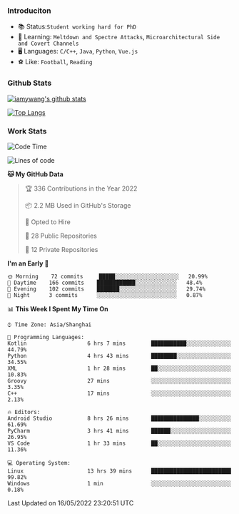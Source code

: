 ### Introduciton

- 📚 Status:`Student working hard for PhD`
- 🔎 Learning: `Meltdown and Spectre Attacks`, `Microarchitectural Side and Covert Channels`
- 🖥️ Languages: `C/C++`, `Java`, `Python`, `Vue.js`
- ⚽ Like: `Football`, `Reading`

### Github Stats

[![iamywang's github stats](https://github-readme-stats.vercel.app/api?username=iamywang&count_private=true&show_icons=true)]()

[![Top Langs](https://github-readme-stats.vercel.app/api/top-langs/?username=iamywang&layout=compact)]()

### Work Stats

<!--START_SECTION:waka-->
![Code Time](http://img.shields.io/badge/Code%20Time-316%20hrs%2053%20mins-blue)

![Lines of code](https://img.shields.io/badge/From%20Hello%20World%20I%27ve%20Written--40%20Thousand%20lines%20of%20code-blue)

**🐱 My GitHub Data** 

> 🏆 336 Contributions in the Year 2022
 > 
> 📦 2.2 MB Used in GitHub's Storage 
 > 
> 💼 Opted to Hire
 > 
> 📜 28 Public Repositories 
 > 
> 🔑 12 Private Repositories  
 > 
**I'm an Early 🐤** 

```text
🌞 Morning    72 commits     █████░░░░░░░░░░░░░░░░░░░░   20.99% 
🌆 Daytime    166 commits    ████████████░░░░░░░░░░░░░   48.4% 
🌃 Evening    102 commits    ███████░░░░░░░░░░░░░░░░░░   29.74% 
🌙 Night      3 commits      ░░░░░░░░░░░░░░░░░░░░░░░░░   0.87%

```


📊 **This Week I Spent My Time On** 

```text
⌚︎ Time Zone: Asia/Shanghai

💬 Programming Languages: 
Kotlin                   6 hrs 7 mins        ███████████░░░░░░░░░░░░░░   44.79% 
Python                   4 hrs 43 mins       ████████░░░░░░░░░░░░░░░░░   34.55% 
XML                      1 hr 28 mins        ██░░░░░░░░░░░░░░░░░░░░░░░   10.83% 
Groovy                   27 mins             ░░░░░░░░░░░░░░░░░░░░░░░░░   3.35% 
C++                      17 mins             ░░░░░░░░░░░░░░░░░░░░░░░░░   2.13%

🔥 Editors: 
Android Studio           8 hrs 26 mins       ███████████████░░░░░░░░░░   61.69% 
PyCharm                  3 hrs 41 mins       ██████░░░░░░░░░░░░░░░░░░░   26.95% 
VS Code                  1 hr 33 mins        ██░░░░░░░░░░░░░░░░░░░░░░░   11.36%

💻 Operating System: 
Linux                    13 hrs 39 mins      █████████████████████████   99.82% 
Windows                  1 min               ░░░░░░░░░░░░░░░░░░░░░░░░░   0.18%

```


 Last Updated on 16/05/2022 23:20:51 UTC
<!--END_SECTION:waka-->
